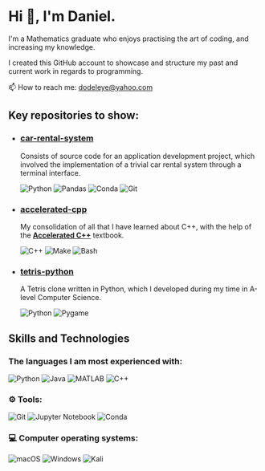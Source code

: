 # Hi :wave:, I'm Daniel.
  
I'm a Mathematics graduate who enjoys practising the art of coding, and increasing my knowledge.

I created this GitHub account to showcase and structure my past and current work in regards to programming.

:mailbox: How to reach me: dodeleye@yahoo.com

## Key repositories to show:

* ### [**car-rental-system**](https://github.com/dodeleye99/car-rental-system)
    Consists of source code for an application development project, which involved the implementation of a trivial car rental system through a terminal interface.

  ![Python](https://img.shields.io/badge/Python-FFD43B?style=for-the-badge&logo=python&logoColor=blue")
  ![Pandas](https://img.shields.io/badge/pandas-%23150458.svg?style=for-the-badge&logo=pandas&logoColor=white)
  ![Conda](https://img.shields.io/badge/conda-%4EAA25.svg?style=for-the-badge&logo=conda&logoColor=white)
  ![Git](https://img.shields.io/badge/GIT-E44C30?style=for-the-badge&logo=git&logoColor=white)

* ### [**accelerated-cpp**](https://github.com/dodeleye99/accelerated-cpp)
    My consolidation of all that I have learned about C++, with the help of the [**Accelerated C++**](https://www.informit.com/store/accelerated-c-plus-plus-practical-programming-by-example-9780201703535) textbook.

  ![C++](https://img.shields.io/badge/C%2B%2B-00599C?style=for-the-badge&logo=c%2B%2B&logoColor=white)
  ![Make](https://img.shields.io/badge/-Makefile-red?style=for-the-badge)
  ![Bash](https://img.shields.io/badge/GNU%20Bash-4EAA25?style=for-the-badge&logo=GNU%20Bash&logoColor=white)

* ### [**tetris-python**](https://github.com/dodeleye99/tetris-python)
    A Tetris clone written in Python, which I developed during my time in A-level Computer Science.
    
    ![Python](https://img.shields.io/badge/Python-FFD43B?style=for-the-badge&logo=python&logoColor=blue")
    ![Pygame](https://img.shields.io/badge/-Pygame-yellow?style=for-the-badge)
    
## Skills and Technologies

### The languages I am most experienced with:

![Python](https://img.shields.io/badge/Python-FFD43B?style=for-the-badge&logo=python&logoColor=blue")
![Java](https://img.shields.io/badge/java-%23ED8B00.svg?style=for-the-badge&logo=java&logoColor=white)
![MATLAB](https://img.shields.io/badge/-MATLAB-blue?style=for-the-badge)
![C++](https://img.shields.io/badge/C%2B%2B-00599C?style=for-the-badge&logo=c%2B%2B&logoColor=white)

### :gear: Tools:
![Git](https://img.shields.io/badge/GIT-E44C30?style=for-the-badge&logo=git&logoColor=white)
![Jupyter Notebook](https://img.shields.io/badge/jupyter-%23FA0F00.svg?style=for-the-badge&logo=jupyter&logoColor=white)
![Conda](https://img.shields.io/badge/conda-%4EAA25.svg?style=for-the-badge&logo=conda&logoColor=white)

### :computer: Computer operating systems:

![macOS](https://img.shields.io/badge/mac%20os-000000?style=for-the-badge&logo=apple&logoColor=white)
![Windows](https://img.shields.io/badge/Windows-0078D6?style=for-the-badge&logo=windows&logoColor=white)
![Kali](https://img.shields.io/badge/Kali-268BEE?style=for-the-badge&logo=kalilinux&logoColor=white)
